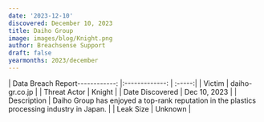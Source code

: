```yaml
---
date: '2023-12-10'
discovered: December 10, 2023
title: Daiho Group
image: images/blog/Knight.png
author: Breachsense Support
draft: false
yearmonths: 2023/december
---
```


| Data Breach Report------------:     |:-------------:    | :-----:|
| Victim      | daiho-gr.co.jp      | 
| Threat Actor      | Knight      | 
| Date Discovered      | Dec 10, 2023      | 
| Description      | Daiho Group has enjoyed a top-rank reputation in the plastics processing industry in Japan.      | 
| Leak Size      | Unknown      | 

